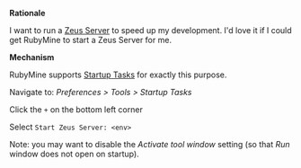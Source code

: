 **Rationale**

I want to run a [Zeus Server](https://github.com/burke/zeus) to speed up my development. I'd love it if I could get RubyMine to start a Zeus Server for me.

**Mechanism**

RubyMine supports [Startup Tasks](https://www.jetbrains.com/ruby/help/startup-tasks.html) for exactly this purpose.

Navigate to: _Preferences > Tools > Startup Tasks_

Click the `+` on the bottom left corner

Select `Start Zeus Server: <env>`

Note: you may want to disable the _Activate tool window_ setting (so that _Run_ window does not open on startup).

